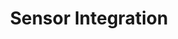 ---
layout: default
title: Sensor Integration
nav_include: true
parent: Sensors and Actuators
nav_order: 1
---